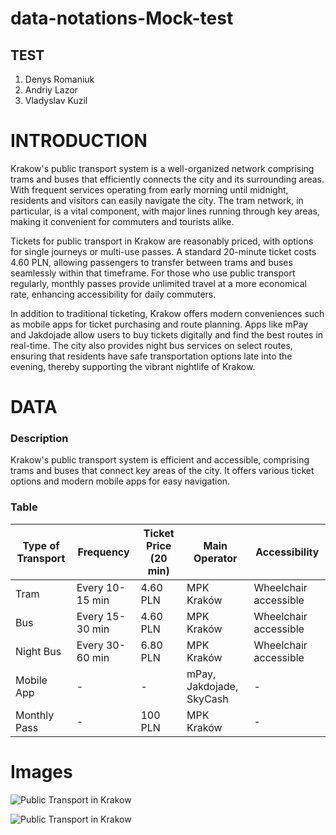 # data-notations-Mock-test

## TEST
1. Denys Romaniuk 
2. Andriy Lazor
3. Vladyslav Kuzil

# INTRODUCTION

Krakow's public transport system is a well-organized network comprising trams and buses that efficiently connects the city and its surrounding areas. With frequent services operating from early morning until midnight, residents and visitors can easily navigate the city. The tram network, in particular, is a vital component, with major lines running through key areas, making it convenient for commuters and tourists alike.

Tickets for public transport in Krakow are reasonably priced, with options for single journeys or multi-use passes. A standard 20-minute ticket costs 4.60 PLN, allowing passengers to transfer between trams and buses seamlessly within that timeframe. For those who use public transport regularly, monthly passes provide unlimited travel at a more economical rate, enhancing accessibility for daily commuters.

In addition to traditional ticketing, Krakow offers modern conveniences such as mobile apps for ticket purchasing and route planning. Apps like mPay and Jakdojade allow users to buy tickets digitally and find the best routes in real-time. The city also provides night bus services on select routes, ensuring that residents have safe transportation options late into the evening, thereby supporting the vibrant nightlife of Krakow.

# DATA

### Description

Krakow's public transport system is efficient and accessible, comprising trams and buses that connect key areas of the city. It offers various ticket options and modern mobile apps for easy navigation.

### Table

| Type of Transport | Frequency       | Ticket Price (20 min) | Main Operator        | Accessibility     |
|-------------------|-----------------|------------------------|----------------------|--------------------|
| Tram              | Every 10-15 min | 4.60 PLN               | MPK Kraków           | Wheelchair accessible|
| Bus               | Every 15-30 min | 4.60 PLN               | MPK Kraków           | Wheelchair accessible|
| Night Bus         | Every 30-60 min | 6.80 PLN               | MPK Kraków           | Wheelchair accessible|      
| Mobile App        | -               | -                      | mPay, Jakdojade, SkyCash | -              |
| Monthly Pass      | -               | 100 PLN                | MPK Kraków           | -                  |

# Images

![Public Transport in Krakow](https://lp-cms-production.imgix.net/2022-06/Poland-Krakow-Longfin-Media-shutterstock-1771939031-RFE.jpg?w=1440&h=810&fit=crop&auto=format&q=75)

![Public Transport in Krakow](IMG_Folder/Public%20Transport%20in%20Krakow.jpg.avif)

